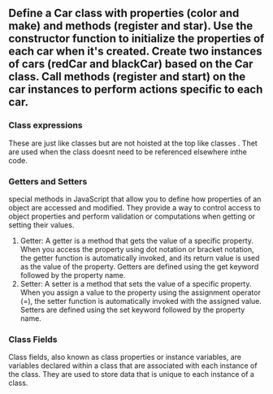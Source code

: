 Define a Car class with properties (color and make) and methods (register and star).
Use the constructor function to initialize the properties of each car when it's created.
Create two instances of cars (redCar and blackCar) based on the Car class.
Call methods (register and start) on the car instances to perform actions specific to each car.
---

### Class expressions 
These are just like classes but are not hoisted at the top like classes . Thet are used when the class doesnt need to be referenced elsewhere inthe code.

### Getters and Setters 
special methods in JavaScript that allow you to define how properties of an object are accessed and modified. They provide a way to control access to object properties and perform validation or computations when getting or setting their values.

1. Getter: 
A getter is a method that gets the value of a specific property. When you access the property using dot notation or bracket notation, the getter function is automatically invoked, and its return value is used as the value of the property. Getters are defined using the get keyword followed by the property name.
2. Setter: 
A setter is a method that sets the value of a specific property. When you assign a value to the property using the assignment operator (=), the setter function is automatically invoked with the assigned value. Setters are defined using the set keyword followed by the property name.


### Class Fields

Class fields, also known as class properties or instance variables, are variables declared within a class that are associated with each instance of the class. They are used to store data that is unique to each instance of a class.